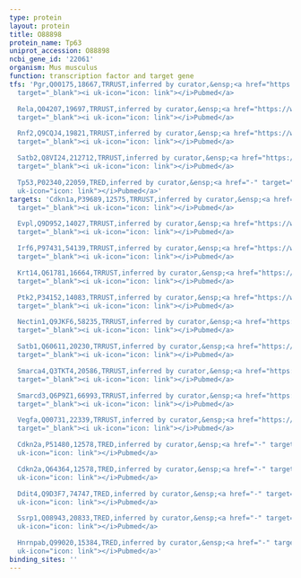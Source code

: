 ```yaml
---
type: protein
layout: protein
title: O88898
protein_name: Tp63
uniprot_accession: O88898
ncbi_gene_id: '22061'
organism: Mus musculus
function: transcription factor and target gene
tfs: 'Pgr,Q00175,18667,TRRUST,inferred by curator,&ensp;<a href="https://www.ncbi.nlm.nih.gov/pubmed/?term=24692510%5Buid%5D"
  target="_blank"><i uk-icon="icon: link"></i>Pubmed</a>

  Rela,Q04207,19697,TRRUST,inferred by curator,&ensp;<a href="https://www.ncbi.nlm.nih.gov/pubmed/?term=24127607%5Buid%5D"
  target="_blank"><i uk-icon="icon: link"></i>Pubmed</a>

  Rnf2,Q9CQJ4,19821,TRRUST,inferred by curator,&ensp;<a href="https://www.ncbi.nlm.nih.gov/pubmed/?term=24742605%5Buid%5D"
  target="_blank"><i uk-icon="icon: link"></i>Pubmed</a>

  Satb2,Q8VI24,212712,TRRUST,inferred by curator,&ensp;<a href="https://www.ncbi.nlm.nih.gov/pubmed/?term=21965674%5Buid%5D"
  target="_blank"><i uk-icon="icon: link"></i>Pubmed</a>

  Tp53,P02340,22059,TRED,inferred by curator,&ensp;<a href="-" target="_blank"><i
  uk-icon="icon: link"></i>Pubmed</a>'
targets: 'Cdkn1a,P39689,12575,TRRUST,inferred by curator,&ensp;<a href="https://www.ncbi.nlm.nih.gov/pubmed/?term=21480565%5Buid%5D"
  target="_blank"><i uk-icon="icon: link"></i>Pubmed</a>

  Evpl,Q9D952,14027,TRRUST,inferred by curator,&ensp;<a href="https://www.ncbi.nlm.nih.gov/pubmed/?term=15988020%5Buid%5D"
  target="_blank"><i uk-icon="icon: link"></i>Pubmed</a>

  Irf6,P97431,54139,TRRUST,inferred by curator,&ensp;<a href="https://www.ncbi.nlm.nih.gov/pubmed/?term=22113860%5Buid%5D"
  target="_blank"><i uk-icon="icon: link"></i>Pubmed</a>

  Krt14,Q61781,16664,TRRUST,inferred by curator,&ensp;<a href="https://www.ncbi.nlm.nih.gov/pubmed/?term=16601749%5Buid%5D"
  target="_blank"><i uk-icon="icon: link"></i>Pubmed</a>

  Ptk2,P34152,14083,TRRUST,inferred by curator,&ensp;<a href="https://www.ncbi.nlm.nih.gov/pubmed/?term=24742605%5Buid%5D"
  target="_blank"><i uk-icon="icon: link"></i>Pubmed</a>

  Nectin1,Q9JKF6,58235,TRRUST,inferred by curator,&ensp;<a href="https://www.ncbi.nlm.nih.gov/pubmed/?term=25387952%5Buid%5D"
  target="_blank"><i uk-icon="icon: link"></i>Pubmed</a>

  Satb1,Q60611,20230,TRRUST,inferred by curator,&ensp;<a href="https://www.ncbi.nlm.nih.gov/pubmed/?term=21930775%5Buid%5D"
  target="_blank"><i uk-icon="icon: link"></i>Pubmed</a>

  Smarca4,Q3TKT4,20586,TRRUST,inferred by curator,&ensp;<a href="https://www.ncbi.nlm.nih.gov/pubmed/?term=24346698%5Buid%5D"
  target="_blank"><i uk-icon="icon: link"></i>Pubmed</a>

  Smarcd3,Q6P9Z1,66993,TRRUST,inferred by curator,&ensp;<a href="https://www.ncbi.nlm.nih.gov/pubmed/?term=15988020%5Buid%5D"
  target="_blank"><i uk-icon="icon: link"></i>Pubmed</a>

  Vegfa,Q00731,22339,TRRUST,inferred by curator,&ensp;<a href="https://www.ncbi.nlm.nih.gov/pubmed/?term=11971180%5Buid%5D"
  target="_blank"><i uk-icon="icon: link"></i>Pubmed</a>

  Cdkn2a,P51480,12578,TRED,inferred by curator,&ensp;<a href="-" target="_blank"><i
  uk-icon="icon: link"></i>Pubmed</a>

  Cdkn2a,Q64364,12578,TRED,inferred by curator,&ensp;<a href="-" target="_blank"><i
  uk-icon="icon: link"></i>Pubmed</a>

  Ddit4,Q9D3F7,74747,TRED,inferred by curator,&ensp;<a href="-" target="_blank"><i
  uk-icon="icon: link"></i>Pubmed</a>

  Ssrp1,Q08943,20833,TRED,inferred by curator,&ensp;<a href="-" target="_blank"><i
  uk-icon="icon: link"></i>Pubmed</a>

  Hnrnpab,Q99020,15384,TRED,inferred by curator,&ensp;<a href="-" target="_blank"><i
  uk-icon="icon: link"></i>Pubmed</a>'
binding_sites: ''
---
```

